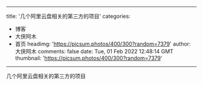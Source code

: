 
---
title: '几个阿里云盘相关的第三方的项目'
categories: 
 - 博客
 - 大侠阿木
 - 首页
headimg: 'https://picsum.photos/400/300?random=7379'
author: 大侠阿木
comments: false
date: Tue, 01 Feb 2022 12:48:14 GMT
thumbnail: 'https://picsum.photos/400/300?random=7379'
---

<div>   
几个阿里云盘相关的第三方的项目  
</div>
            